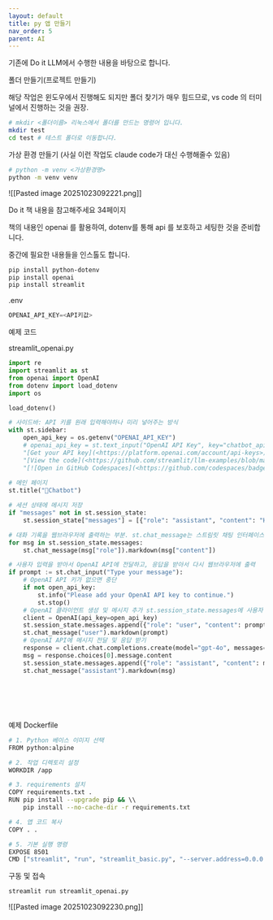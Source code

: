 ```yaml
---
layout: default
title: py 앱 만들기
nav_order: 5
parent: AI
---
```

기존에 Do it LLM에서 수행한 내용을 바탕으로 합니다.

폴더 만들기(프로젝트 만들기)

해당 작업은 윈도우에서 진행해도 되지만 폴더 찾기가 매우 힘드므로, vs code 의 터미널에서 진행하는 것을 권장.

```bash
# mkdir <폴더이름> 리눅스에서 폴더를 만드는 명령어 입니다.
mkdir test
cd test # 테스트 폴더로 이동합니다.
```

가상 환경 만들기 (사실 이런 작업도 claude code가 대신 수행해줄수 있음)

```bash
# python -m venv <가상환경명>
python -m venv venv
```

![[Pasted image 20251023092221.png]]

Do it 책 내용을 참고해주세요 34페이지

책의 내용인 openai 를 활용하여, dotenv를 통해 api 를 보호하고 세팅한 것을 준비합니다.

중간에 필요한 내용들을 인스톨도 합니다.

```bash
pip install python-dotenv
pip install openai
pip install streamlit

```

.env

```python
OPENAI_API_KEY=<API키값>
```

예제 코드

streamlit_openai.py

```python
import re
import streamlit as st
from openai import OpenAI
from dotenv import load_dotenv
import os

load_dotenv()

# 사이드바: API 키를 원래 입력해야하나 미리 넣어주는 방식
with st.sidebar:
    open_api_key = os.getenv("OPENAI_API_KEY")
    # openai_api_key = st.text_input("OpenAI API Key", key="chatbot_api_key", type="password")
    "[Get your API key](<https://platform.openai.com/account/api-keys>)"
    "[View the code](<https://github.com/streamlit/llm-examples/blob/main/Chatbot.py>)"
    "[![Open in GitHub Codespaces](<https://github.com/codespaces/badge.svg>)](<https://codespaces.new/streamlit/llm-examples?quickstart=1>)"
    
# 메인 페이지
st.title("💬Chatbot")

# 세션 상태에 메시지 저장
if "messages" not in st.session_state:
    st.session_state["messages"] = [{"role": "assistant", "content": "How can I help you today?"}]

# 대화 기록을 웹브라우저에 출력하는 부분. st.chat_message는 스트림릿 채팅 인터페이스에 메시지를 출력
for msg in st.session_state.messages:
    st.chat_message(msg["role"]).markdown(msg["content"])

# 사용자 입력을 받아서 OpenAI API에 전달하고, 응답을 받아서 다시 웹브라우저에 출력
if prompt := st.chat_input("Type your message"):
    # OpenAI API 키가 없으면 중단
    if not open_api_key:
        st.info("Please add your OpenAI API key to continue.")
        st.stop()
    # OpenAI 클라이언트 생성 및 메시지 추가 st.session_state.messages에 사용자 메시지 딕셔너리로 추가
    client = OpenAI(api_key=open_api_key)
    st.session_state.messages.append({"role": "user", "content": prompt})
    st.chat_message("user").markdown(prompt)
    # OpenAI API에 메시지 전달 및 응답 받기
    response = client.chat.completions.create(model="gpt-4o", messages=st.session_state.messages)
    msg = response.choices[0].message.content
    st.session_state.messages.append({"role": "assistant", "content": msg})
    st.chat_message("assistant").markdown(msg)
    
    
    
    
    
```

예제 Dockerfile

```bash
# 1. Python 베이스 이미지 선택
FROM python:alpine

# 2. 작업 디렉토리 설정
WORKDIR /app

# 3. requirements 설치
COPY requirements.txt .
RUN pip install --upgrade pip && \\
    pip install --no-cache-dir -r requirements.txt

# 4. 앱 코드 복사
COPY . .

# 5. 기본 실행 명령
EXPOSE 8501
CMD ["streamlit", "run", "streamlit_basic.py", "--server.address=0.0.0.0", "--server.port=8501"]

```

구동 및 접속

```python
streamlit run streamlit_openai.py
```

![[Pasted image 20251023092230.png]]